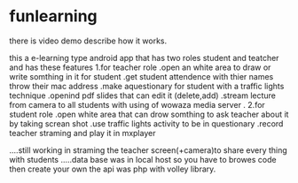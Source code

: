 # funlearning


there is video demo describe how it works.




this a e-learning type android app that has two roles student and teatcher and has these features
1.for teacher role
   .open an white area to draw or write somthing in it for student 
   .get student attendence with thier names throw their mac address
   .make aquestionary for student with a traffic lights technique 
   .openind pdf slides that can edit it (delete,add)
   .stream lecture from camera to all students with using of wowaza media server .
2.for student role 
    .open white area that can drow somthing to ask teacher about it by taking screan shot 
    .use traffic lights activity to be in questionary
    .record teacher straming and play it in mxplayer
    
    
....still  working in straming the teacher screen(+camera)to share every thing with students 
.....data base was in local host so you have to browes code then create your own the api was php with volley library.
